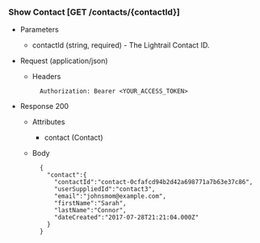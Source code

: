 ### Show Contact [GET /contacts/{contactId}]
+ Parameters
    + contactId (string, required) - The Lightrail Contact ID.

+ Request (application/json)
    + Headers
    
            Authorization: Bearer <YOUR_ACCESS_TOKEN>
            
    
+ Response 200
    + Attributes
        + contact (Contact)

    + Body
    
            {
              "contact":{
                "contactId":"contact-0cfafcd94b2d42a698771a7b63e37c86",
                "userSuppliedId":"contact3",
                "email":"johnsmom@example.com",
                "firstName":"Sarah",
                "lastName":"Connor",
                "dateCreated":"2017-07-28T21:21:04.000Z"
              }
            }

